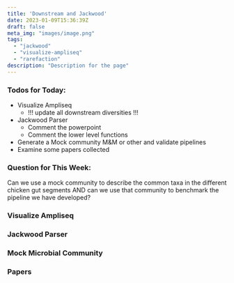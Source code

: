 ```yaml
---
title: 'Downstream and Jackwood'
date: 2023-01-09T15:36:39Z
draft: false
meta_img: "images/image.png"
tags:
  - "jackwood"
  - "visualize-ampliseq"
  - "rarefaction"
description: "Description for the page"
---
```


### Todos for Today:

- Visualize Ampliseq
  - !!! update all downstream diversities !!!
- Jackwood Parser
  - Comment the powerpoint
  - Comment the lower level functions
- Generate a Mock community M&M or other and validate pipelines
- Examine some papers collected

### Question for This Week:

Can we use a mock community to describe the common taxa in the different chicken gut segments AND can we use that community to benchmark the pipeline we have developed?

### Visualize Ampliseq

### Jackwood Parser

### Mock Microbial Community

### Papers
